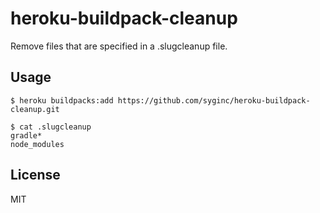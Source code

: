 # heroku-buildpack-cleanup

Remove files that are specified in a .slugcleanup file.

## Usage

    $ heroku buildpacks:add https://github.com/syginc/heroku-buildpack-cleanup.git

    $ cat .slugcleanup
    gradle*
    node_modules

## License

MIT
